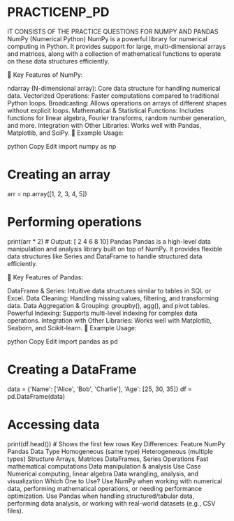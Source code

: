 # PRACTICENP_PD
IT CONSISTS OF THE PRACTICE QUESTIONS FOR NUMPY AND PANDAS
NumPy (Numerical Python)
NumPy is a powerful library for numerical computing in Python. It provides support for large, multi-dimensional arrays and matrices, along with a collection of mathematical functions to operate on these data structures efficiently.

🔹 Key Features of NumPy:

ndarray (N-dimensional array): Core data structure for handling numerical data.
Vectorized Operations: Faster computations compared to traditional Python loops.
Broadcasting: Allows operations on arrays of different shapes without explicit loops.
Mathematical & Statistical Functions: Includes functions for linear algebra, Fourier transforms, random number generation, and more.
Integration with Other Libraries: Works well with Pandas, Matplotlib, and SciPy.
🔹 Example Usage:

python
Copy
Edit
import numpy as np

# Creating an array
arr = np.array([1, 2, 3, 4, 5])

# Performing operations
print(arr * 2)  # Output: [ 2  4  6  8 10]
Pandas
Pandas is a high-level data manipulation and analysis library built on top of NumPy. It provides flexible data structures like Series and DataFrame to handle structured data efficiently.

🔹 Key Features of Pandas:

DataFrame & Series: Intuitive data structures similar to tables in SQL or Excel.
Data Cleaning: Handling missing values, filtering, and transforming data.
Data Aggregation & Grouping: groupby(), agg(), and pivot tables.
Powerful Indexing: Supports multi-level indexing for complex data operations.
Integration with Other Libraries: Works well with Matplotlib, Seaborn, and Scikit-learn.
🔹 Example Usage:

python
Copy
Edit
import pandas as pd

# Creating a DataFrame
data = {'Name': ['Alice', 'Bob', 'Charlie'], 'Age': [25, 30, 35]}
df = pd.DataFrame(data)

# Accessing data
print(df.head())  # Shows the first few rows
Key Differences:
Feature	NumPy	Pandas
Data Type	Homogeneous (same type)	Heterogeneous (multiple types)
Structure	Arrays, Matrices	DataFrames, Series
Operations	Fast mathematical computations	Data manipulation & analysis
Use Case	Numerical computing, linear algebra	Data wrangling, analysis, and visualization
Which One to Use?
Use NumPy when working with numerical data, performing mathematical operations, or needing performance optimization.
Use Pandas when handling structured/tabular data, performing data analysis, or working with real-world datasets (e.g., CSV files).
